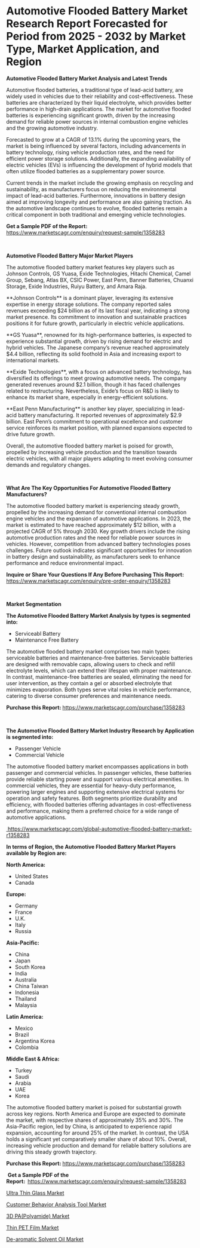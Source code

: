 <p><h1>Automotive Flooded Battery Market Research Report Forecasted for Period from 2025 -  2032 by Market Type, Market Application, and Region</h1></p><p><strong>Automotive Flooded Battery Market Analysis and Latest Trends</strong></p>
<p><p>Automotive flooded batteries, a traditional type of lead-acid battery, are widely used in vehicles due to their reliability and cost-effectiveness. These batteries are characterized by their liquid electrolyte, which provides better performance in high-drain applications. The market for automotive flooded batteries is experiencing significant growth, driven by the increasing demand for reliable power sources in internal combustion engine vehicles and the growing automotive industry.</p><p>Forecasted to grow at a CAGR of 13.1% during the upcoming years, the market is being influenced by several factors, including advancements in battery technology, rising vehicle production rates, and the need for efficient power storage solutions. Additionally, the expanding availability of electric vehicles (EVs) is influencing the development of hybrid models that often utilize flooded batteries as a supplementary power source.</p><p>Current trends in the market include the growing emphasis on recycling and sustainability, as manufacturers focus on reducing the environmental impact of lead-acid batteries. Furthermore, innovations in battery design aimed at improving longevity and performance are also gaining traction. As the automotive landscape continues to evolve, flooded batteries remain a critical component in both traditional and emerging vehicle technologies.</p></p>
<p><strong>Get a Sample PDF of the Report:&nbsp;</strong> <a href="https://www.marketscagr.com/enquiry/request-sample/1358283?utm_campaign=2126&utm_medium=2&utm_source=Github&utm_content=ia&utm_term=30012025&utm_id=automotive-flooded-battery">https://www.marketscagr.com/enquiry/request-sample/1358283</a></p>
<p>&nbsp;</p>
<p><strong>Automotive Flooded Battery Major Market Players</strong></p>
<p><p>The automotive flooded battery market features key players such as Johnson Controls, GS Yuasa, Exide Technologies, Hitachi Chemical, Camel Group, Sebang, Atlas BX, CSIC Power, East Penn, Banner Batteries, Chuanxi Storage, Exide Industries, Ruiyu Battery, and Amara Raja. </p><p>**Johnson Controls** is a dominant player, leveraging its extensive expertise in energy storage solutions. The company reported sales revenues exceeding $24 billion as of its last fiscal year, indicating a strong market presence. Its commitment to innovation and sustainable practices positions it for future growth, particularly in electric vehicle applications.</p><p>**GS Yuasa**, renowned for its high-performance batteries, is expected to experience substantial growth, driven by rising demand for electric and hybrid vehicles. The Japanese company’s revenue reached approximately $4.4 billion, reflecting its solid foothold in Asia and increasing export to international markets.</p><p>**Exide Technologies**, with a focus on advanced battery technology, has diversified its offerings to meet growing automotive needs. The company generated revenues around $2.1 billion, though it has faced challenges related to restructuring. Nevertheless, Exide’s focus on R&D is likely to enhance its market share, especially in energy-efficient solutions.</p><p>**East Penn Manufacturing** is another key player, specializing in lead-acid battery manufacturing. It reported revenues of approximately $2.9 billion. East Penn’s commitment to operational excellence and customer service reinforces its market position, with planned expansions expected to drive future growth.</p><p>Overall, the automotive flooded battery market is poised for growth, propelled by increasing vehicle production and the transition towards electric vehicles, with all major players adapting to meet evolving consumer demands and regulatory changes.</p></p>
<p>&nbsp;</p>
<p><strong>What Are The Key Opportunities For Automotive Flooded Battery Manufacturers?</strong></p>
<p><p>The automotive flooded battery market is experiencing steady growth, propelled by the increasing demand for conventional internal combustion engine vehicles and the expansion of automotive applications. In 2023, the market is estimated to have reached approximately $12 billion, with a projected CAGR of 5% through 2030. Key growth drivers include the rising automotive production rates and the need for reliable power sources in vehicles. However, competition from advanced battery technologies poses challenges. Future outlook indicates significant opportunities for innovation in battery design and sustainability, as manufacturers seek to enhance performance and reduce environmental impact.</p></p>
<p><strong>Inquire or Share Your Questions If Any Before Purchasing This Report:</strong> <a href="https://www.marketscagr.com/enquiry/pre-order-enquiry/1358283?utm_campaign=2126&utm_medium=2&utm_source=Github&utm_content=ia&utm_term=30012025&utm_id=automotive-flooded-battery">https://www.marketscagr.com/enquiry/pre-order-enquiry/1358283</a></p>
<p>&nbsp;</p>
<p><strong>Market Segmentation</strong></p>
<p><strong>The Automotive Flooded Battery Market Analysis by types is segmented into:</strong></p>
<p><ul><li>Serviceabl Battery</li><li>Maintenance Free Battery</li></ul></p>
<p><p>The automotive flooded battery market comprises two main types: serviceable batteries and maintenance-free batteries. Serviceable batteries are designed with removable caps, allowing users to check and refill electrolyte levels, which can extend their lifespan with proper maintenance. In contrast, maintenance-free batteries are sealed, eliminating the need for user intervention, as they contain a gel or absorbed electrolyte that minimizes evaporation. Both types serve vital roles in vehicle performance, catering to diverse consumer preferences and maintenance needs.</p></p>
<p><strong>Purchase this Report:&nbsp;</strong><a href="https://www.marketscagr.com/purchase/1358283?utm_campaign=2126&utm_medium=2&utm_source=Github&utm_content=ia&utm_term=30012025&utm_id=automotive-flooded-battery">https://www.marketscagr.com/purchase/1358283</a></p>
<p>&nbsp;</p>
<p><strong>The Automotive Flooded Battery Market Industry Research by Application is segmented into:</strong></p>
<p><ul><li>Passenger Vehicle</li><li>Commercial Vehicle</li></ul></p>
<p><p>The automotive flooded battery market encompasses applications in both passenger and commercial vehicles. In passenger vehicles, these batteries provide reliable starting power and support various electrical amenities. In commercial vehicles, they are essential for heavy-duty performance, powering larger engines and supporting extensive electrical systems for operation and safety features. Both segments prioritize durability and efficiency, with flooded batteries offering advantages in cost-effectiveness and performance, making them a preferred choice for a wide range of automotive applications.</p></p>
<p><a href="https://www.marketscagr.com/global-automotive-flooded-battery-market-r1358283?utm_campaign=2126&utm_medium=2&utm_source=Github&utm_content=ia&utm_term=30012025&utm_id=automotive-flooded-battery">&nbsp;https://www.marketscagr.com/global-automotive-flooded-battery-market-r1358283</a></p>
<p><strong>In terms of Region, the Automotive Flooded Battery Market Players available by Region are:</strong></p>
<p>
    <p> <strong> North America: </strong>
        <ul>
            <li>United States</li>
            <li>Canada</li>
        </ul>
        </p> 
    <p> <strong> Europe: </strong>
        <ul>
            <li>Germany</li>
            <li>France</li>
            <li>U.K.</li>
            <li>Italy</li>
            <li>Russia</li>
        </ul>
        </p> 
    <p> <strong> Asia-Pacific: </strong>
        <ul>
            <li>China</li>
            <li>Japan</li>
            <li>South Korea</li>
            <li>India</li>
            <li>Australia</li>
            <li>China Taiwan</li>
            <li>Indonesia</li>
            <li>Thailand</li>
            <li>Malaysia</li>
        </ul>
        </p> 
    <p> <strong> Latin America: </strong>
        <ul>
            <li>Mexico</li>
            <li>Brazil</li>
            <li>Argentina Korea</li>
            <li>Colombia</li>
        </ul>
        </p> 
    <p> <strong> Middle East & Africa: </strong>
        <ul>
            <li>Turkey</li>
            <li>Saudi</li>
            <li>Arabia</li>
            <li>UAE</li>
            <li>Korea</li>
        </ul>
    </p>
    </p>
<p><p>The automotive flooded battery market is poised for substantial growth across key regions. North America and Europe are expected to dominate the market, with respective shares of approximately 35% and 30%. The Asia-Pacific region, led by China, is anticipated to experience rapid expansion, accounting for around 25% of the market. In contrast, the USA holds a significant yet comparatively smaller share of about 10%. Overall, increasing vehicle production and demand for reliable battery solutions are driving this steady growth trajectory.</p></p>
<p><strong>Purchase this Report: </strong><a href="https://www.marketscagr.com/purchase/1358283?utm_campaign=2126&utm_medium=2&utm_source=Github&utm_content=ia&utm_term=30012025&utm_id=automotive-flooded-battery">https://www.marketscagr.com/purchase/1358283</a></p>
<p>&nbsp;<strong>Get a Sample PDF of the Report:&nbsp;&nbsp;</strong><a href="https://www.marketscagr.com/enquiry/request-sample/1358283?utm_campaign=2126&utm_medium=2&utm_source=Github&utm_content=ia&utm_term=30012025&utm_id=automotive-flooded-battery">https://www.marketscagr.com/enquiry/request-sample/1358283</a></p>
<p><strong></strong></p>
<p><p><a href="https://github.com/ravenecashe/Market-Research-Report-List-1/blob/main/ultra-thin-glass-market.md?utm_campaign=2126&utm_medium=2&utm_source=Github&utm_content=ia&utm_term=30012025&utm_id=automotive-flooded-battery">Ultra Thin Glass Market</a></p><p><a href="https://www.linkedin.com/pulse/customer-behavior-analysis-tool-market-research-report-in-depth-sst9f?utm_campaign=2126&utm_medium=2&utm_source=Github&utm_content=ia&utm_term=30012025&utm_id=automotive-flooded-battery">Customer Behavior Analysis Tool Market</a></p><p><a href="https://www.linkedin.com/pulse/3d-papolyamide-market-study-examiningthe-industrys-growth-prospects-bxg6f?utm_campaign=2126&utm_medium=2&utm_source=Github&utm_content=ia&utm_term=30012025&utm_id=automotive-flooded-battery">3D PA(Polyamide) Market</a></p><p><a href="https://github.com/redwaymarilynn63/Market-Research-Report-List-1/blob/main/thin-pet-film-market.md?utm_campaign=2126&utm_medium=2&utm_source=Github&utm_content=ia&utm_term=30012025&utm_id=automotive-flooded-battery">Thin PET Film Market</a></p><p><a href="https://www.linkedin.com/pulse/de-aromatic-solvent-oil-market-trends-revenue-forecast-izqkf?utm_campaign=2126&utm_medium=2&utm_source=Github&utm_content=ia&utm_term=30012025&utm_id=automotive-flooded-battery">De-aromatic Solvent Oil Market</a></p></p>
